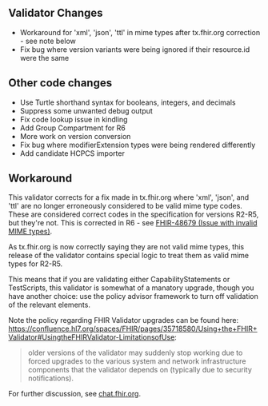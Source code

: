 ## Validator Changes

* Workaround for 'xml', 'json', 'ttl' in mime types after tx.fhir.org correction - see note below
* Fix bug where version variants were being ignored if their resource.id were the same

## Other code changes

* Use Turtle shorthand syntax for booleans, integers, and decimals
* Suppress some unwanted debug output
* Fix code lookup issue in kindling
* Add Group Compartment for R6
* More work on  version conversion
* Fix bug where modifierExtension types were being rendered differently
* Add candidate HCPCS importer

## Workaround

This validator corrects for a fix made in tx.fhir.org where 'xml', 'json', and 'ttl' 
are no longer erroneously considered to be valid mime type codes. These are considered
correct codes in the specification for versions R2-R5, but they're not. This 
is corrected in R6 - see [FHIR-48679 (Issue with invalid MIME types)](http://jira.hl7.org/browse/FHIR-48679).

As tx.fhir.org is now correctly saying they are not valid mime types, 
this release of the validator contains special logic to treat them as 
valid mime types for R2-R5. 

This means that if you are validating either CapabilityStatements or TestScripts,
this validator is somewhat of a manatory upgrade, though you have another choice:
use the policy advisor framework to turn off validation of the relevant elements.

Note the policy regarding FHIR Validator upgrades can be found here: 
https://confluence.hl7.org/spaces/FHIR/pages/35718580/Using+the+FHIR+Validator#UsingtheFHIRValidator-LimitationsofUse:

> older versions of the validator may suddenly stop working due to forced upgrades to the various system and network infrastructure components that the validator depends on (typically due to security notifications).

For further discussion, see [chat.fhir.org](https://chat.fhir.org/#narrow/channel/179239-tooling/topic/mandatory.20validator.20upgrade).